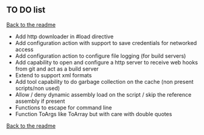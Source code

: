 ## TO DO list

[Back to the readme](../readme.md)

- Add http downloader in #load directive
- Add configuration action with support to save credentials for networked access
- Add configuration action to configure file logging (for build servers)
- Add capability to open and configure a http server to receive web hooks from git and act as a build server
- Extend to support xml formats
- Add tool capability to do garbage collection on the cache (non present scripts/non used)
- Allow / deny dynamic assembly load on the script / skip the reference assembly if present
- Functions to escape for command line
- Function ToArgs like ToArray but with care with double quotes

[Back to the readme](../readme.md)